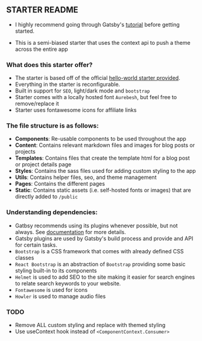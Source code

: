 ## STARTER README

- I highly recommend going through Gatsby's [tutorial](https://www.gatsbyjs.org/tutorial/) before getting started.

- This is a semi-biased starter that uses the context api to push a theme across the entire app

### What does this starter offer?

- The starter is based off of the official [hello-world starter provided](https://github.com/gatsbyjs/gatsby-starter-hello-world).
- Everything in the starter is reconfigurable.
- Built in support for `SEO`, light/dark mode and `bootstrap`
- Starter comes with a locally hosted font `Aurebesh`, but feel free to remove/replace it
- Starter uses fontawesome icons for affiliate links

### The file structure is as follows:

- **Components**: Re-usable components to be used throughout the app
- **Content**: Contains relevant markdown files and images for blog posts or projects
- **Templates**: Contains files that create the template html for a blog post or project details page
- **Styles**: Contains the sass files used for adding custom styling to the app
- **Utils**: Contains helper files, seo, and theme management
- **Pages**: Contains the different pages
- **Static**: Contains static assets (i.e. self-hosted fonts or images) that are directly added to `/public`

### Understanding dependencies:

- Gatbsy recommends using its plugins whenever possible, but not always. See [documentation](https://www.gatsbyjs.org/docs/plugins/) for more details.
- Gatsby plugins are used by Gatsby's build process and provide and API for certain tasks.
- `Bootstrap` is a CSS framework that comes with already defined CSS classes
- `React Bootstrap` is an abstraction of `Bootstrap` providing some basic styling built-in to its components
- `Helmet` is used to add SEO to the site making it easier for search engines to relate search keywords to your website.
- `Fontawesome` is used for icons
- `Howler` is used to manage audio files

### TODO

- Remove ALL custom styling and replace with themed styling
- Use useContext hook instead of `<ComponentContext.Consumer>`
